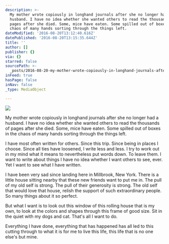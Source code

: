 ```yaml
---
description: >-
  My mother wrote copiously in longhand journals after she no longer had a
  husband. I have no idea whether she wanted others to read the thousands of
  pages after she died. Some, mice have eaten. Some spilled out of boxes in the
  chaos of many hands sorting through the things left.
dateModified: '2016-08-20T13:12:40.616Z'
datePublished: '2016-08-20T13:15:35.644Z'
title: ''
author: []
publisher: {}
via: {}
starred: false
sourcePath: >-
  _posts/2016-08-20-my-mother-wrote-copiously-in-longhand-journals-after-she-no.md
inFeed: true
hasPage: false
inNav: false
_type: MediaObject

---
```

![](https://the-grid-user-content.s3-us-west-2.amazonaws.com/cc27b87d-b7df-4ec2-81b6-3e477521b49d.jpg)

My mother wrote copiously in longhand journals after she no longer had a husband. I have no idea whether she wanted others to read the thousands of pages after she died. Some, mice have eaten. Some spilled out of boxes in the chaos of many hands sorting through the things left.

I have most often written for others. Since this trip. Since being in places I choose. Since all ties have loosened, I write less and less. I try to work out in my mind what it means to nevertheless put words down. To leave them. I want to write about things I have no idea whether I want others to see, ever. Yet I want to see what I have written.

I have been very sad since landing here in Millbrook, New York. There is a little house sitting nearby that these new friends want to put me in. The pull of my old self is strong. The pull of their generosity is strong. The old self that would love that house, relish the support of such extraordinary people. So many things about it so perfect.

But what I want is to look out this window of this rolling house that is my own, to look at the colors and shapes through this frame of good size. Sit in the quiet with my dogs and cat. That's all I want to do.

Everything I have done, everything that has happened has all led to this cutting through to what it is for me to live this life, this life that is no one else's but mine.